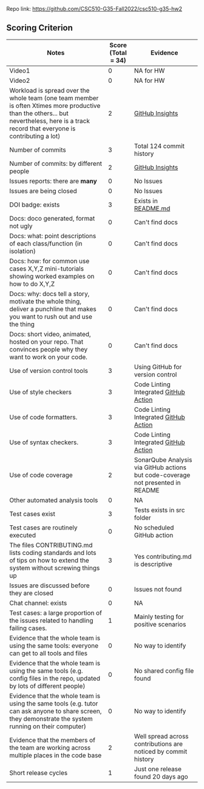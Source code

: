 Repo link: https://github.com/CSC510-G35-Fall2022/csc510-g35-hw2

## Scoring Criterion

|Notes|Score (Total = 34)|Evidence|
|-----|----------|--------|
|Video1|0|NA for HW|
|Video2|0|NA for HW|
|Workload is spread over the whole team (one team member is often Xtimes more productive than the others... but nevertheless, here is a track record that everyone is contributing a lot)|2|[GitHub Insights](https://github.com/SASWAT123/SoftwareEngineering/graphs/contributors)|
|Number of commits|3|Total 124 commit history|
|Number of commits: by different people|2|[GitHub Insights](https://github.com/SASWAT123/SoftwareEngineering/graphs/contributors)|
|Issues reports: there are **many**|0|No Issues|
|Issues are being closed|0|No Issues|
|DOI badge: exists|3|Exists in [README.md](https://github.com/SASWAT123/SoftwareEngineering/blob/master/README.md)|
|Docs: doco generated, format not ugly |0|Can't find docs|
|Docs: what: point descriptions of each class/function (in isolation) |0|Can't find docs|
|Docs: how: for common use cases X,Y,Z mini-tutorials showing worked examples on how to do X,Y,Z|0|Can't find docs|
|Docs: why: docs tell a story, motivate the whole thing, deliver a punchline that makes you want to rush out and use the thing|0|Can't find docs|
|Docs: short video, animated, hosted on your repo. That convinces people why they want to work on your code.|0|Can't find docs|
|Use of version control tools|3|Using GitHub for version control|
|Use of style checkers |3|Code Linting Integrated [GitHub Action](https://github.com/SASWAT123/SoftwareEngineering/actions/workflows/linter.yml)|
|Use of code formatters. |3|Code Linting Integrated [GitHub Action](https://github.com/SASWAT123/SoftwareEngineering/actions/workflows/linter.yml)|
|Use of syntax checkers. |3|Code Linting Integrated [GitHub Action](https://github.com/SASWAT123/SoftwareEngineering/actions/workflows/linter.yml)|
|Use of code coverage |2|SonarQube Analysis via GitHub actions but code-coverage not presented in README|
|Other automated analysis tools|0|NA|
|Test cases exist|3|Tests exists in src folder|
|Test cases are routinely executed|0|No scheduled GitHub action|
|The files CONTRIBUTING.md lists coding standards and lots of tips on how to extend the system without screwing things up|3|Yes contributing.md is descriptive|
|Issues are discussed before they are closed|0|Issues not found|
|Chat channel: exists|0|NA|
|Test cases: a large proportion of the issues related to handling failing cases.|1|Mainly testing for positive scenarios|
|Evidence that the whole team is using the same tools: everyone can get to all tools and files|0|No way to identify|
|Evidence that the whole team is using the same tools (e.g. config files in the repo, updated by lots of different people)|0|No shared config file found|
|Evidence that the whole team is using the same tools (e.g. tutor can ask anyone to share screen, they demonstrate the system running on their computer)|0|No way to identify|
|Evidence that the members of the team are working across multiple places in the code base|2|Well spread across contributions are noticed by commit history|
|Short release cycles |1|Just one release found 20 days ago|
